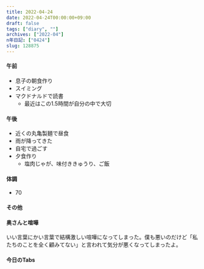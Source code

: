 ```yaml
---
title: 2022-04-24
date: 2022-04-24T00:00:00+09:00
draft: false
tags: ["diary", ""]
archives: ["2022-04"]
n年日記: ["0424"]
slug: 128875
---
```

#### 午前
- 息子の朝食作り
- スイミング
- マクドナルドで読書
  - 最近はこの1.5時間が自分の中で大切
#### 午後
- 近くの丸亀製麺で昼食
- 雨が降ってきた
- 自宅で過ごす
- 夕食作り
  - 塩肉じゃが、味付ききゅうり、ご飯
#### 体調
- 70
#### その他
#### 奥さんと喧嘩
いい言葉にかい言葉で結構激しい喧嘩になってしまった。僕も悪いのだけど「私たちのことを全く顧みてない」と言われて気分が悪くなってしまったよ。
#### 今日のTabs
